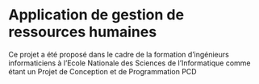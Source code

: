 # Application de gestion de ressources humaines
Ce projet a été proposé dans le cadre de la formation d’ingénieurs informaticiens à l’Ecole Nationale des Sciences de l’Informatique comme étant un Projet de Conception et de Programmation PCD
